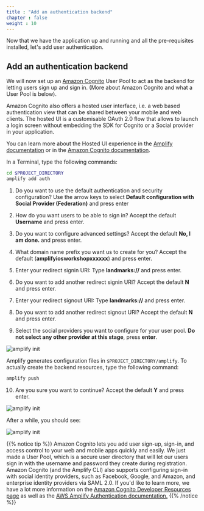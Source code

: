 ```yaml
---
title : "Add an authentication backend"
chapter : false
weight : 10
---
```


Now that we have the application up and running and all the pre-requisites installed, let's add user authentication.

## Add an authentication backend

We will now set up an [Amazon Cognito](https://aws.amazon.com/cognito/) User Pool to act as the backend for letting users sign up and sign in. (More about Amazon Cognito and what a User Pool is below).

Amazon Cognito also offers a hosted user interface, i.e. a web based authentication view that can be shared between your mobile and web clients. The hosted UI is a customisable OAuth 2.0 flow that allows to launch a login screen without embedding the SDK for Cognito or a Social provider in your application.

You can learn more about the Hosted UI experience in the [Amplify documentation](https://docs.amplify.aws/lib/auth/signin_web_ui/q/platform/ios) or in the [Amazon Cognito documentation](https://docs.aws.amazon.com/en_pv/cognito/latest/developerguide/cognito-user-pools-configuring-app-integration.html).

In a Terminal, type the following commands:

```bash  
cd $PROJECT_DIRECTORY
amplify add auth
```

1. Do you want to use the default authentication and security configuration? Use the arrow keys to select **Default configuration with Social Provider (Federation)** and press enter

2. How do you want users to be able to sign in? Accept the default **Username** and press enter.

3. Do you want to configure advanced settings? Accept the default **No, I am done.** and press enter.

4. What domain name prefix you want us to create for you? Accept the default (**amplifyiosworkshopxxxxxx**) and press enter.

5. Enter your redirect signin URI: Type **landmarks://** and press enter.

6. Do you want to add another redirect signin URI? Accept the default **N** and press enter.

7. Enter your redirect signout URI: Type **landmarks://** and press enter.

8. Do you want to add another redirect signout URI? Accept the default **N** and press enter.

9. Select the social providers you want to configure for your user pool. **Do not select any other provider at this stage**, press **enter**.

![amplify init](/images/30-10-amplify-add-auth.png)

Amplify generates configuration files in `$PROJECT_DIRECTORY/amplify`. To actually create the backend resources, type the following command:

```bash  
amplify push
```

10. Are you sure you want to continue? Accept the default **Y** and press enter.

![amplify init](/images/30-10-amplify-push-1.png)

After a while, you should see:

![amplify init](/images/30-10-amplify-push-2.png)

{{% notice tip %}}
Amazon Cognito lets you add user sign-up, sign-in, and access control to your web and mobile apps quickly and easily. We just made a User Pool, which is a secure user directory that will let our users sign in with the username and password they create during registration. Amazon Cognito (and the Amplify CLI) also supports configuring sign-in with social identity providers, such as Facebook, Google, and Amazon, and enterprise identity providers via SAML 2.0. If you'd like to learn more, we have a lot more information on the [Amazon Cognito Developer Resources page](https://aws.amazon.com/cognito/dev-resources/) as well as the [AWS Amplify Authentication documentation.](https://aws-amplify.github.io/docs/ios/authentication)
{{% /notice %}}